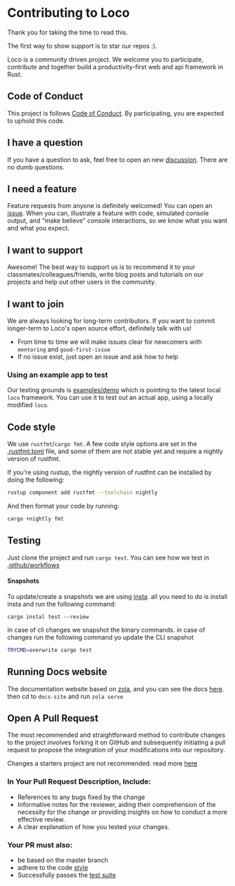 # Contributing to Loco

Thank you for taking the time to read this. 

The first way to show support is to star our repos :).


Loco is a community driven project. We welcome you to participate, contribute and together build a productivity-first web and api framework in Rust.

## Code of Conduct

This project is follows [Code of Conduct](CODE_OF_CONDUCT.md). By participating, you are expected to uphold this code.

## I have a question

If you have a question to ask, feel free to open an new [discussion](https://github.com/loco-rs/loco/discussions). There are no dumb questions.

## I need a feature

Feature requests from anyone is definitely welcomed! You can open an [issue](https://github.com/loco-rs/loco/issues/new/choose). When you can, illustrate a feature with code, simulated console output, and "make believe" console interactions, so we know what you want and what you expect.

## I want to support

Awesome! The best way to support us is to recommend it to your classmates/colleagues/friends, write blog posts and tutorials on our projects and help out other users in the community. 

## I want to join

We are always looking for long-term contributors. If you want to commit longer-term to Loco's open source effort, definitely talk with us!

* From time to time we will make issues clear for newcomers with `mentoring` and `good-first-issue`
* If no issue exist, just open an issue and ask how to help

### Using an example app to test

Our testing grounds is [examples/demo](examples/demo/) which is pointing to the latest local `loco` framework. You can use it to test out an actual app, using a locally modified `loco`.


## Code style

We use `rustfmt`/`cargo fmt`. A few code style options are set in the [.rustfmt.toml](.rustfmt.toml) file, and some of them are not stable yet and require a nightly version of rustfmt.

If you're using rustup, the nightly version of rustfmt can be installed by doing the following:
```sh
rustup component add rustfmt --toolchain nightly
```
And then format your code by running:
```sh
cargo +nightly fmt
```

## Testing

Just clone the project and run `cargo test`.
You can see how we test in [.github/workflows](.github/workflows/)

#### Snapshots
To update/create a snapshots we are using [insta](https://github.com/mitsuhiko/insta). all you need to do is install insta and run the following command:
```
cargo instal test --review
```

In case of cli changes we snapshot the binary commands. in case of changes run the following command yo update the CLI snapshot
```sh
TRYCMD=overwrite cargo test
```

## Running Docs website
The documentation website based on [zola](https://www.getzola.org/), and you can see the docs [here](./docs-site/).
then cd to `docs-site` and run `zola serve`


## Open A Pull Request

The most recommended and straightforward method to contribute changes to the project involves forking it on GitHub and subsequently initiating a pull request to propose the integration of your modifications into our repository.

Changes a starters project are not recommended. read more [here](./starters/README.md) 

### In Your Pull Request Description, Include:
- References to any bugs fixed by the change
- Informative notes for the reviewer, aiding their comprehension of the necessity for the change or providing insights on how to conduct a more effective review.
- A clear explanation of how you tested your changes.

### Your PR must also:
- be based on the master branch
- adhere to the code [style](#code-style)
- Successfully passes the [test suite](#testing)



